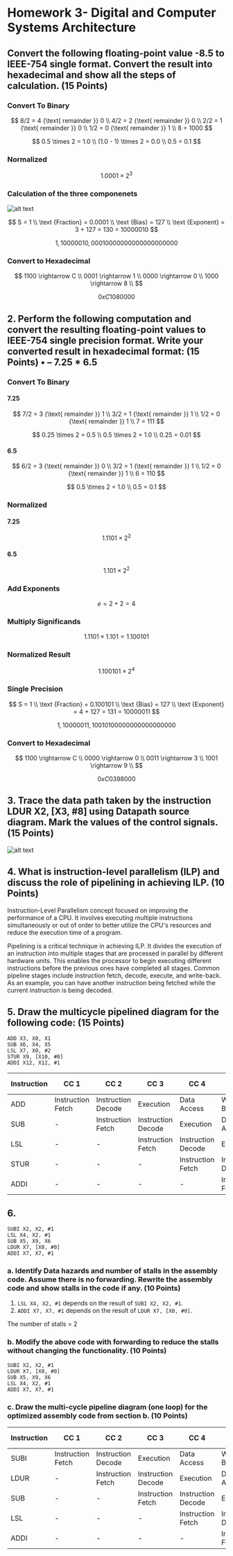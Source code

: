 # Homework 3- Digital and Computer Systems Architecture

## Convert the following floating-point value -8.5 to IEEE-754 single format. Convert the result into hexadecimal and show all the steps of calculation. (15 Points)

### Convert To Binary

$$
8/2 = 4 {\text{ remainder }} 0 \\
4/2 = 2 {\text{ remainder }} 0 \\
2/2 = 1 {\text{ remainder }} 0 \\
1/2 = 0 {\text{ remainder }} 1 \\
8 = 1000
$$

$$
0.5 \times 2 = 1.0 \\
(1.0 - 1) \times 2 = 0.0 \\
0.5 = 0.1
$$

### Normalized

$$
1.0001 \times 2^{3}
$$

### Calculation of the three componenets

![alt text](image-1.png)

$$
S = 1 \\
\text {Fraction} = 0.0001 \\
\text {Bias} = 127 \\
\text {Exponent} = 3 + 127 = 130 = 10000010
$$

$$
1, 10000010, 00010000000000000000000
$$

### Convert to Hexadecimal

$$
1100 \rightarrow C \\
0001 \rightarrow 1 \\
0000 \rightarrow 0 \\
1000 \rightarrow 8 \\
$$

$$
0xC1080000
$$

## 2. Perform the following computation and convert the resulting floating-point values to IEEE-754 single precision format. Write your converted result in hexadecimal format: (15 Points) • – 7.25 \* 6.5

### Convert To Binary

#### 7.25

$$
7/2 = 3 {\text{ remainder }} 1 \\
3/2 = 1 {\text{ remainder }} 1 \\
1/2 = 0 {\text{ remainder }} 1 \\
7 = 111
$$

$$
0.25 \times 2 = 0.5 \\
0.5 \times 2 = 1.0 \\
0.25 = 0.01
$$

#### 6.5

$$
6/2 = 3 {\text{ remainder }} 0 \\
3/2 = 1 {\text{ remainder }} 1 \\
1/2 = 0 {\text{ remainder }} 1 \\
6 = 110
$$

$$
0.5 \times 2 = 1.0 \\
0.5 = 0.1
$$

### Normalized

#### 7.25

$$
1.1101 \times 2^{2}
$$

#### 6.5

$$
1.101 \times 2^{2}
$$

### Add Exponents

$$
e = 2 + 2 = 4
$$

### Multiply Significands

$$
1.1101 \times 1.101 = 1.100101
$$

### Normalized Result

$$
1.100101 \times 2^{4}
$$

### Single Precision

$$
S = 1 \\
\text {Fraction} = 0.100101 \\
\text {Bias} = 127 \\
\text {Exponent} = 4 + 127 = 131 = 10000011
$$

$$
1, 10000011, 10010100000000000000000
$$

### Convert to Hexadecimal

$$
1100 \rightarrow C \\
0000 \rightarrow 0 \\
0011 \rightarrow 3 \\
1001 \rightarrow 9 \\
$$

$$
0xC0398000
$$

## 3. Trace the data path taken by the instruction LDUR X2, [X3, #8] using Datapath source diagram. Mark the values of the control signals. (15 Points)

![alt text](image-3.png)

## 4. What is instruction-level parallelism (ILP) and discuss the role of pipelining in achieving ILP. (10 Points)

Instruction-Level Parallelism concept focused on improving the performance of a CPU. It involves executing multiple instructions simultaneously or out of order to better utilize the CPU's resources and reduce the execution time of a program.

Pipelining is a critical technique in achieving ILP. It divides the execution of an instruction into multiple stages that are processed in parallel by different hardware units. This enables the processor to begin executing different instructions before the previous ones have completed all stages. Common pipeline stages include instruction fetch, decode, execute, and write-back. As an example, you can have another instruction being fetched while the current instruction is being decoded.

## 5. Draw the multicycle pipelined diagram for the following code: (15 Points)

```assembly
ADD X3, X0, X1
SUB X6, X4, X5
LSL X7, X0, #2
STUR X9, [X10, #0]
ADDI X12, X12, #1
```

| Instruction | CC 1              | CC 2               | CC 3               | CC 4               | CC 5               | CC 6               | CC 7        | CC 8        | CC 9       | CC 10 |
| ----------- | ----------------- | ------------------ | ------------------ | ------------------ | ------------------ | ------------------ | ----------- | ----------- | ---------- | ----- |
| ADD         | Instruction Fetch | Instruction Decode | Execution          | Data Access        | Write Back         | -                  | -           | -           | -          | -     |
| SUB         | -                 | Instruction Fetch  | Instruction Decode | Execution          | Data Access        | Write Back         | -           | -           | -          | -     |
| LSL         | -                 | -                  | Instruction Fetch  | Instruction Decode | Execution          | Data Access        | Write Back  | -           | -          | -     |
| STUR        | -                 | -                  | -                  | Instruction Fetch  | Instruction Decode | Execution          | Data Access | Write Back  | -          | -     |
| ADDI        | -                 | -                  | -                  | -                  | Instruction Fetch  | Instruction Decode | Execution   | Data Access | Write Back | -     |

## 6.

```assembly
SUBI X2, X2, #1
LSL X4, X2, #1
SUB X5, X9, X6
LDUR X7, [X0, #0]
ADDI X7, X7, #1
```

### a. Identify Data hazards and number of stalls in the assembly code. Assume there is no forwarding. Rewrite the assembly code and show stalls in the code if any. (10 Points)

1. `LSL X4, X2, #1` depends on the result of `SUBI X2, X2, #1`.
2. `ADDI X7, X7, #1` depends on the result of `LDUR X7, [X0, #0]`.

The number of stalls = 2

### b. Modify the above code with forwarding to reduce the stalls without changing the functionality. (10 Points)

```assembly
SUBI X2, X2, #1
LDUR X7, [X0, #0]
SUB X5, X9, X6
LSL X4, X2, #1
ADDI X7, X7, #1
```

### c. Draw the multi-cycle pipeline diagram (one loop) for the optimized assembly code from section b. (10 Points)

| Instruction | CC 1              | CC 2               | CC 3               | CC 4               | CC 5               | CC 6               | CC 7        | CC 8        | CC 9       | CC 10 |
| ----------- | ----------------- | ------------------ | ------------------ | ------------------ | ------------------ | ------------------ | ----------- | ----------- | ---------- | ----- |
| SUBI        | Instruction Fetch | Instruction Decode | Execution          | Data Access        | Write Back         | -                  | -           | -           | -          | -     |
| LDUR        | -                 | Instruction Fetch  | Instruction Decode | Execution          | Data Access        | Write Back         | -           | -           | -          | -     |
| SUB         | -                 | -                  | Instruction Fetch  | Instruction Decode | Execution          | Data Access        | Write Back  | -           | -          | -     |
| LSL         | -                 | -                  | -                  | Instruction Fetch  | Instruction Decode | Execution          | Data Access | Write Back  | -          | -     |
| ADDI        | -                 | -                  | -                  | -                  | Instruction Fetch  | Instruction Decode | Execution   | Data Access | Write Back | -     |
